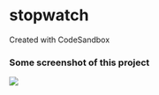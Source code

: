# stopwatch
Created with CodeSandbox
<h3>Some screenshot of this project</h3>
  
<img src="https://user-images.githubusercontent.com/98182315/166186515-884b7591-7a96-4852-a171-092a7c5fac3c.png" />
